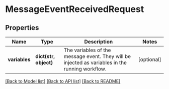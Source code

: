 # MessageEventReceivedRequest

## Properties
Name | Type | Description | Notes
------------ | ------------- | ------------- | -------------
**variables** | **dict(str, object)** | The variables of the message event. They will be injected as variables in the running workflow. | [optional] 

[[Back to Model list]](../README.md#documentation-for-models) [[Back to API list]](../README.md#documentation-for-api-endpoints) [[Back to README]](../README.md)

